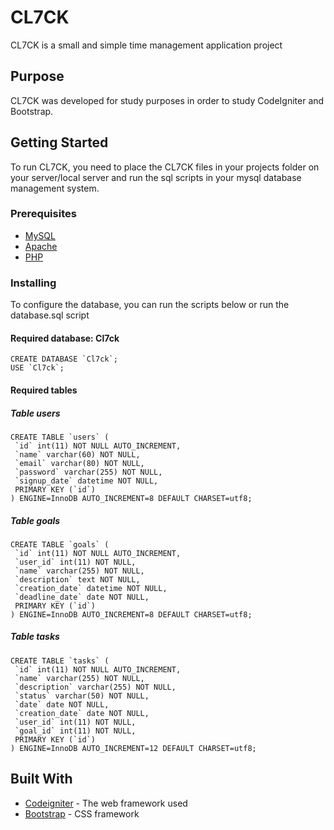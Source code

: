 # CL7CK

CL7CK is a small and simple time management application project

## Purpose

CL7CK was developed for study purposes in order to study CodeIgniter and Bootstrap.

## Getting Started

To run CL7CK, you need to place the CL7CK files in your projects folder on your server/local server and run the sql scripts in your mysql database management system.


### Prerequisites

* [MySQL](https://www.mysql.com/)
* [Apache](https://www.apache.org/)
* [PHP](http://php.net/)

### Installing

To configure the database, you can run the scripts below or run the database.sql script

#### Required database: Cl7ck

```
CREATE DATABASE `Cl7ck`;
USE `Cl7ck`;
```

#### Required tables

##### Table users

```
CREATE TABLE `users` (
 `id` int(11) NOT NULL AUTO_INCREMENT,
 `name` varchar(60) NOT NULL,
 `email` varchar(80) NOT NULL,
 `password` varchar(255) NOT NULL,
 `signup_date` datetime NOT NULL,
 PRIMARY KEY (`id`)
) ENGINE=InnoDB AUTO_INCREMENT=8 DEFAULT CHARSET=utf8;
```

##### Table goals

```
CREATE TABLE `goals` (
 `id` int(11) NOT NULL AUTO_INCREMENT,
 `user_id` int(11) NOT NULL,
 `name` varchar(255) NOT NULL,
 `description` text NOT NULL,
 `creation_date` datetime NOT NULL,
 `deadline_date` date NOT NULL,
 PRIMARY KEY (`id`)
) ENGINE=InnoDB AUTO_INCREMENT=8 DEFAULT CHARSET=utf8;
```

##### Table tasks

```
CREATE TABLE `tasks` (
 `id` int(11) NOT NULL AUTO_INCREMENT,
 `name` varchar(255) NOT NULL,
 `description` varchar(255) NOT NULL,
 `status` varchar(50) NOT NULL,
 `date` date NOT NULL,
 `creation_date` date NOT NULL,
 `user_id` int(11) NOT NULL,
 `goal_id` int(11) NOT NULL,
 PRIMARY KEY (`id`)
) ENGINE=InnoDB AUTO_INCREMENT=12 DEFAULT CHARSET=utf8;
```

## Built With

* [Codeigniter](https://codeigniter.com/) - The web framework used
* [Bootstrap](https://getbootstrap.com/) - CSS framework